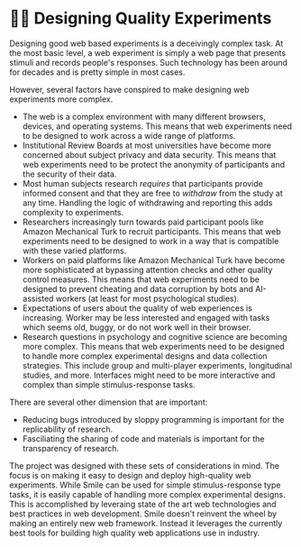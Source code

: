 # :artist: Designing Quality Experiments

Designing good web based experiments is a deceivingly complex task. At the most
basic level, a web experiment is simply a web page that presents stimuli and
records people's responses. Such technology has been around for decades and is
pretty simple in most cases.

However, several factors have conspired to make designing web experiments more
complex.

- The web is a complex environment with many different browsers, devices, and
  operating systems. This means that web experiments need to be designed to work
  across a wide range of platforms.
- Institutional Review Boards at most universities have become more concerned
  about subject privacy and data security. This means that web experiments need
  to be protect the anonymity of participants and the security of their data.
- Most human subjects research _requires_ that participants provide informed
  consent and that they are free to _withdraw_ from the study at any time.
  Handling the logic of withdrawing and reporting this adds complexity to
  experiments.
- Researchers increasingly turn towards paid participant pools like Amazon
  Mechanical Turk to recruit participants. This means that web experiments need
  to be designed to work in a way that is compatible with these varied
  platforms.
- Workers on paid platforms like Amazon Mechanical Turk have become more
  sophisticated at bypassing attention checks and other quality control
  measures. This means that web experiments need to be designed to prevent
  cheating and data corruption by bots and AI-assisted workers (at least for
  most psychological studies).
- Expectations of users about the quality of web experiences is increasing.
  Worker may be less interested and engaged with tasks which seems old, buggy,
  or do not work well in their browser.
- Research questions in psychology and cognitive science are becoming more
  complex. This means that web experiments need to be designed to handle more
  complex experimental designs and data collection strategies. This include
  group and multi-player experiments, longitudinal studies, and more. Interfaces
  might need to be more interactive and complex than simple stimulus-response
  tasks.

There are several other dimension that are important:

- Reducing bugs introduced by sloppy programming is important for the
  replicability of research.
- Fasciliating the sharing of code and materials is important for the
  transparency of research.

The <SmileText/> project was designed with these sets of considerations in mind.
The focus is on making it easy to design and deploy high-quality web
experiments. While Smile can be used for simple stimulus-response type tasks, it
is easily capable of handling more complex experimental designs. This is
accomplished by leveraing state of the art web technologies and best practices
in web development. Smile doesn't reinvent the wheel by making an entirely new
web framework. Instead it leverages the currently best tools for building high
quality web applications use in industry.
